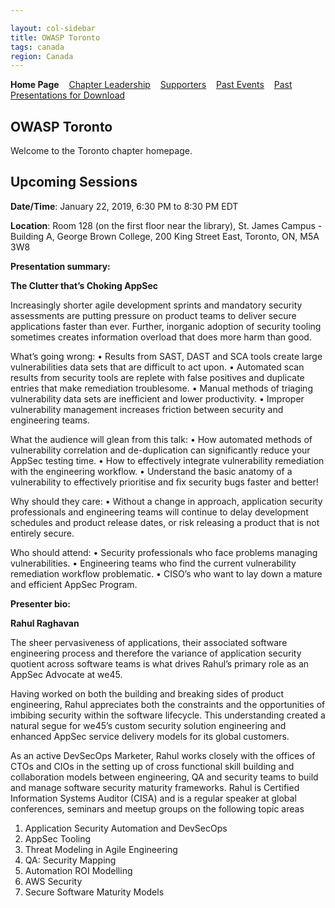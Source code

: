 ```yaml
---

layout: col-sidebar
title: OWASP Toronto
tags: canada
region: Canada
---
```


<strong>Home Page</strong>
&nbsp;&nbsp;&nbsp;[Chapter Leadership](leaders.md)
&nbsp;&nbsp;&nbsp;[Supporters](Supporters.md)
&nbsp;&nbsp;&nbsp;[Past Events](pastevents.md)
&nbsp;&nbsp;&nbsp;[Past Presentations for Download](downloads.md)


OWASP Toronto
-------------

Welcome to the Toronto chapter homepage.


Upcoming Sessions
-----------------

**Date/Time**: January 22, 2019, 6:30 PM to 8:30 PM EDT

**Location**: Room 128 (on the first floor near the library), St. James Campus - Building A, George Brown College, 200 King Street East, Toronto, ON, M5A 3W8

**Presentation summary:**

**The Clutter that’s Choking AppSec**

Increasingly shorter agile development sprints and mandatory security assessments are putting pressure on product teams to deliver secure applications faster than ever. Further, inorganic adoption of security tooling sometimes creates information overload that does more harm than good.

What’s going wrong:
• Results from SAST, DAST and SCA tools create large vulnerabilities data sets that are difficult to act upon.
• Automated scan results from security tools are replete with false positives and duplicate entries that make remediation troublesome.
• Manual methods of triaging vulnerability data sets are inefficient and lower productivity.
• Improper vulnerability management increases friction between security and engineering teams.

What the audience will glean from this talk:
• How automated methods of vulnerability correlation and de-duplication can significantly reduce your AppSec testing time.
• How to effectively integrate vulnerability remediation with the engineering workflow.
• Understand the basic anatomy of a vulnerability to effectively prioritise and fix security bugs faster and better!

Why should they care:
• Without a change in approach, application security professionals and engineering teams will continue to delay development schedules and product release dates, or risk releasing a product that is not entirely secure.

Who should attend:
• Security professionals who face problems managing vulnerabilities.
• Engineering teams who find the current vulnerability remediation workflow problematic.
• CISO’s who want to lay down a mature and efficient AppSec Program.

**Presenter bio:**

**Rahul Raghavan**

The sheer pervasiveness of applications, their associated software engineering process and therefore the variance of application security quotient across software teams is what drives Rahul’s primary role as an AppSec Advocate at we45.

Having worked on both the building and breaking sides of product engineering, Rahul appreciates both the constraints and the opportunities of imbibing security within the software lifecycle. This understanding created a natural segue for we45’s custom security solution engineering and enhanced AppSec service delivery models for its global customers.

As an active DevSecOps Marketer, Rahul works closely with the offices of CTOs and CIOs in the setting up of cross functional skill building and collaboration models between engineering, QA and security teams to build and manage software security maturity frameworks.
Rahul is Certified Information Systems Auditor (CISA) and is a regular speaker at global conferences, seminars and meetup groups on the following topic areas

1. Application Security Automation and DevSecOps
2. AppSec Tooling
3. Threat Modeling in Agile Engineering
4. QA: Security Mapping
5. Automation ROI Modelling
6. AWS Security
7. Secure Software Maturity Models
